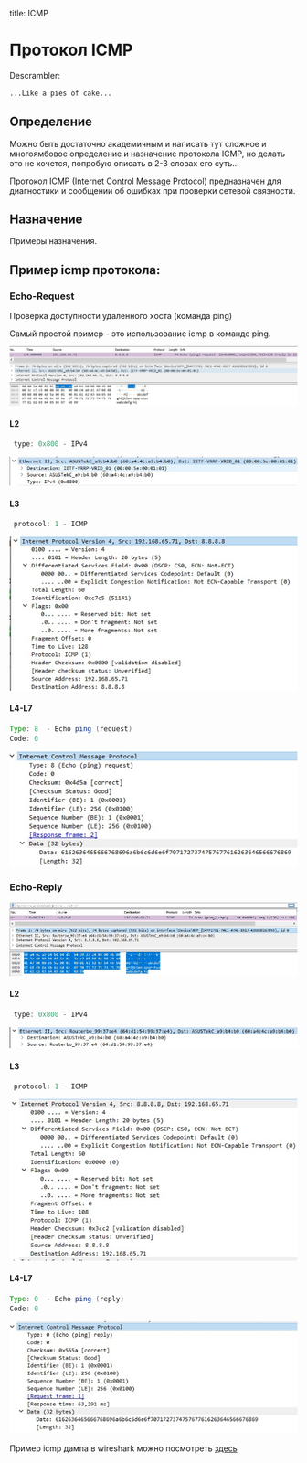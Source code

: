title: ICMP

# Протокол ICMP

Descrambler:
```bash
...Like a pies of cake...
```


## Определение
Можно быть достаточно академичным и написать тут сложное и многоямбовое определение и назначение протокола ICMP, но делать это не хочется, попробую описать в 2-3 словах его суть...

Протокол ICMP (Internet Control Message Protocol) предназначен для диагностики и сообщении об ошибках при проверки сетевой связности.

## Назначение
Примеры назначения.


## Пример icmp протокола:
### Echo-Request
Проверка доступности удаленного хоста (команда ping)

Самый простой пример - это использование icmp в команде ping.

![frame](img/icmp-echo-request.jpg)

#### L2
```java
 type: 0x800 - IPv4
```

![ip-header](img/icmp-echo-request-l2.jpg)

#### L3

```java
 protocol: 1 - ICMP
```

![segment-header](img/icmp-echo-request-l3.jpg)

#### L4-L7
```java
Type: 8  - Echo ping (request)
Code: 0
```

![icmp-request](img/icmp-echo-request-l4-l7.jpg)


### Echo-Reply
![ip-header](img/icmp-echo-reply.jpg)

#### L2
```java
 type: 0x800 - IPv4
```

![ip-header](img/icmp-echo-reply-l2.jpg)

#### L3
```java
 protocol: 1 - ICMP
```
![ip-header](img/icmp-echo-reply-l3.jpg)

#### L4-L7
```java
Type: 0  - Echo ping (reply)
Code: 0
```

![ip-header](img/icmp-echo-reply-l4-l7.jpg)

Пример icmp дампа в wireshark можно посмотреть [здесь](https://icebale.readthedocs.io/en/latest/networks/wireshark.collection/icmp-ping.pcapng)
